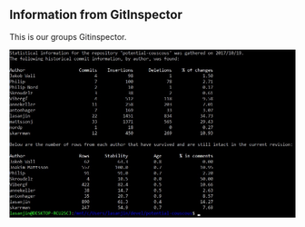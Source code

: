 ## Information from GitInspector

This is our groups Gitinspector.

![Image](/Documents/Images/Gitinspector.jpg)
